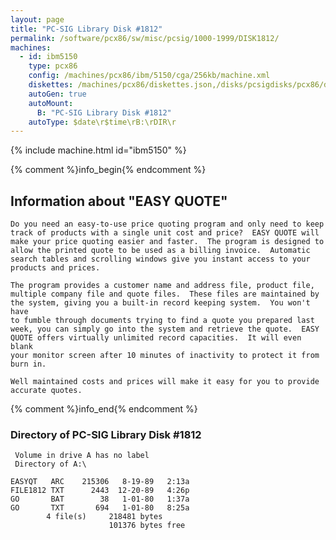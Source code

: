 ```yaml
---
layout: page
title: "PC-SIG Library Disk #1812"
permalink: /software/pcx86/sw/misc/pcsig/1000-1999/DISK1812/
machines:
  - id: ibm5150
    type: pcx86
    config: /machines/pcx86/ibm/5150/cga/256kb/machine.xml
    diskettes: /machines/pcx86/diskettes.json,/disks/pcsigdisks/pcx86/diskettes.json
    autoGen: true
    autoMount:
      B: "PC-SIG Library Disk #1812"
    autoType: $date\r$time\rB:\rDIR\r
---
```


{% include machine.html id="ibm5150" %}

{% comment %}info_begin{% endcomment %}

## Information about "EASY QUOTE"

    Do you need an easy-to-use price quoting program and only need to keep
    track of products with a single unit cost and price?  EASY QUOTE will
    make your price quoting easier and faster.  The program is designed to
    allow the printed quote to be used as a billing invoice.  Automatic
    search tables and scrolling windows give you instant access to your
    products and prices.
    
    The program provides a customer name and address file, product file,
    multiple company file and quote files.  These files are maintained by
    the system, giving you a built-in record keeping system.  You won't have
    to fumble through documents trying to find a quote you prepared last
    week, you can simply go into the system and retrieve the quote.  EASY
    QUOTE offers virtually unlimited record capacities.  It will even blank
    your monitor screen after 10 minutes of inactivity to protect it from
    burn in.
    
    Well maintained costs and prices will make it easy for you to provide
    accurate quotes.
{% comment %}info_end{% endcomment %}


### Directory of PC-SIG Library Disk #1812

     Volume in drive A has no label
     Directory of A:\

    EASYQT   ARC    215306   8-19-89   2:13a
    FILE1812 TXT      2443  12-20-89   4:26p
    GO       BAT        38   1-01-80   1:37a
    GO       TXT       694   1-01-80   8:25a
            4 file(s)     218481 bytes
                          101376 bytes free
